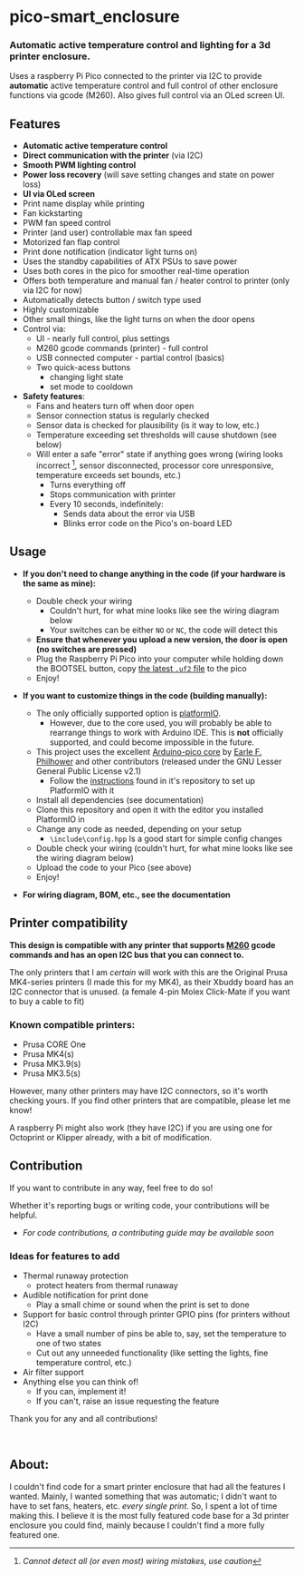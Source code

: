 # pico-smart_enclosure
### Automatic active temperature control and lighting for a 3d printer enclosure.
Uses a raspberry Pi Pico connected to the printer via I2C to provide **automatic** active temperature control and full control of other enclosure functions via gcode (M260). 
Also gives full control via an OLed screen UI.

## Features
- **Automatic active temperature control**
- **Direct communication with the printer** (via I2C)
- **Smooth PWM lighting control**
- **Power loss recovery** (will save setting changes and state on power loss)
- **UI via OLed screen**
- Print name display while printing
- Fan kickstarting
- PWM fan speed control
- Printer (and user) controllable max fan speed
- Motorized fan flap control
- Print done notification (indicator light turns on)
- Uses the standby capabilities of ATX PSUs to save power
- Uses both cores in the pico for smoother real-time operation
- Offers both temperature and manual fan / heater control to printer (only via I2C for now)
- Automatically detects button / switch type used
- Highly customizable
- Other small things, like the light turns on when the door opens
- Control via:
    - UI - nearly full control, plus settings
    - M260 gcode commands (printer) - full control
    - USB connected computer - partial control (basics)
    - Two quick-acess buttons
        - changing light state
        - set mode to cooldown
- **Safety features**:
    - Fans and heaters turn off when door open
    - Sensor connection status is regularly checked
    - Sensor data is checked for plausibility (is it way to low, etc.)
    - Temperature exceeding set thresholds will cause shutdown (see below)
    - Will enter a safe "error" state if anything goes wrong (wiring looks incorrect [^1], sensor disconnected, processor core unresponsive, temperature exceeds set bounds, etc.)
        - Turns everything off
        - Stops communication with printer
        - Every 10 seconds, indefinitely:
            - Sends data about the error via USB
            - Blinks error code on the Pico's on-board LED

[^1]: *Cannot detect all (or even most) wiring mistakes, use caution*

## Usage
- **If you don't need to change anything in the code (if your hardware is the same as mine):**
    - Double check your wiring
        - Couldn't hurt, for what mine looks like see the wiring diagram below
        - Your switches can be either `NO` or `NC`, the code will detect this
    - **Ensure that whenever you upload a new version, the door is open (no switches are pressed)**
    - Plug the Raspberry Pi Pico into your computer while holding down the BOOTSEL button, copy [the latest `.uf2` file](https://github.com/me25542/pico-smart_enclosure/releases/latest) to the pico
    - Enjoy!
- **If you want to customize things in the code (building manually):**
    - The only officially supported option is [platformIO](https://platformio.org).
        - However, due to the core used, you will probably be able to rearrange things to work with Arduino IDE. This is **not** officially supported, and could become impossible in the future.
    - This project uses the excellent [Arduino-pico core](https://github.com/earlephilhower/arduino-pico) by [Earle F. Philhower](https://github.com/earlephilhower) and other contributors (released under the GNU Lesser General Public License v2.1)
        - Follow the [instructions](https://github.com/earlephilhower/arduino-pico/blob/master/docs/platformio.rst) found in it's repository to set up PlatformIO with it
    - Install all dependencies (see documentation)
    - Clone this repository and open it with the editor you installed PlatformIO in
    - Change any code as needed, depending on your setup
        - `\include\config.hpp` Is a good start for simple config changes
    - Double check your wiring (couldn't hurt, for what mine looks like see the wiring diagram below)
    - Upload the code to your Pico (see above)
    - Enjoy!

- **For wiring diagram, BOM, etc., see the documentation**

## Printer compatibility
**This design is compatible with any printer that supports [M260](https://reprap.org/wiki/G-code#M260:_i2c_Send_Data) gcode commands and has an open I2C bus that you can connect to.**

The only printers that I am *certain* will work with this are the Original Prusa MK4-series printers (I made this for my MK4), as their Xbuddy board has an I2C connector that is unused. (a female 4-pin Molex Click-Mate if you want to buy a cable to fit)

### Known compatible printers:
- Prusa CORE One
- Prusa MK4(s)
- Prusa MK3.9(s)
- Prusa MK3.5(s)

However, many other printers may have I2C connectors, so it's worth checking yours. If you find other printers that are compatible, please let me know!

A raspberry Pi might also work (they have I2C) if you are using one for Octoprint or Klipper already, with a bit of modification.

## Contribution
If you want to contribute in any way, feel free to do so!

Whether it's reporting bugs or writing code, your contributions will be helpful.
- *For code contributions, a contributing guide may be available soon*

### Ideas for features to add
- Thermal runaway protection
    - protect heaters from thermal runaway
- Audible notification for print done
    - Play a small chime or sound when the print is set to done
- Support for basic control through printer GPIO pins (for printers without I2C)
    - Have a small number of pins be able to, say, set the temperature to one of two states
    - Cut out any unneeded functionality (like setting the lights, fine temperature control, etc.)
- Air filter support
- Anything else you can think of!
    - If you can, implement it!
    - If you can't, raise an issue requesting the feature

Thank you for any and all contributions!

<br>

## About:
I couldn't find code for a smart printer enclosure that had all the features I wanted.
Mainly, I wanted something that was automatic; I didn't want to have to set fans, heaters, etc. *every single print*.
So, I spent a lot of time making this.
I believe it is the most fully featured code base for a 3d printer enclosure you could find, mainly because I couldn't find a more fully featured one.
